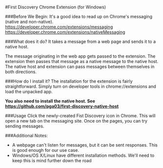 #First Discovery Chrome Extension (for Windows)

###Before We Begin:
It's a good idea to read up on Chrome's messaging (native and non-native).
https://developer.chrome.com/extensions/messaging
https://developer.chrome.com/extensions/nativeMessaging

###What does it do?
It takes a message from a web page and sends it to a native host.

The message originating in the web app gets passed to the extension. The
extension then passes that message as a native message to the native host. The
native host and extension can pass messages between themselves in both
directions.

###How do I install it?
The installation for the extension is fairly straightforward. Simply turn on
developer tools in chrome://extensions and load the unpacked app.

**You also need to install the native host. See https://github.com/pga03/first-discovery-native-host**

###Usage
Click the newly-created Fist Discovery icon in Chrome. This will open a new tab
on the messaging site.
Once on the pages, you can try sending messages.

###Additional Notes:
* A webpage can't listen for messages, but it can be sent responses. This is good enough for our use case.
* Windows/OS X/Linux have different installation methods. We'll need to keep
this is mind further down the road

